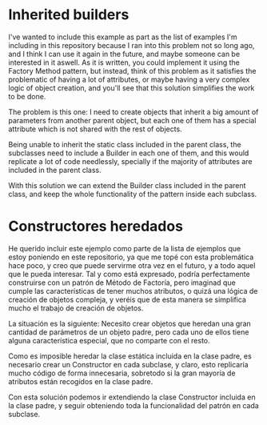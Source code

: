 Inherited builders
==================

I've wanted to include this example as part as the list of examples I'm including in this repository because I ran into this problem not so long ago, and I think I can use it again in the future, and maybe someone can be interested in it aswell.
As it is written, you could implement it using the Factory Method pattern, but instead, think of this problem as it satisfies the problematic of having a lot of attributes, or maybe having a very complex logic of object creation, and you'll see that this solution simplifies the work to be done.  

The problem is this one: I need to create objects that inherit a big amount of parameters from another parent object, but each one of them has a special attribute which is not shared with the rest of objects.  

Being unable to inherit the static class included in the parent class, the subclasses need to include a Builder in each one of them, and this would replicate a lot of code needlessly, specially if the majority of attributes are included in the parent class.  

With this solution we can extend the Builder class included in the parent class, and keep the whole functionality of the pattern inside each subclass.  

Constructores heredados
=======================

He querido incluir este ejemplo como parte de la lista de ejemplos que estoy poniendo en este repositorio, ya que me topé con esta problemática hace poco, y creo que puede servirme otra vez en el futuro, y a todo aquel que le pueda interesar.
Tal y como está expresado, podría perfectamente construirse con un patrón de Método de Factoría, pero imaginad que cumple las características de tener muchos atributos, o quizá una lógica de creación de objetos compleja, y veréis que de esta manera se simplifica mucho el trabajo de creación de objetos.  

La situación es la siguiente: Necesito crear objetos que heredan una gran cantidad de parámetros de un objeto padre, pero cada uno de ellos tiene alguna característica especial, que no comparte con el resto.  

Como es imposible heredar la clase estática incluida en la clase padre, es necesario crear un Constructor en cada subclase, y claro, esto replicaría mucho código de forma innecesaria, sobretodo si la gran mayoría de atributos están recogidos en la clase padre.  

Con esta solución podemos ir extendiendo la clase Constructor incluida en la clase padre, y seguir obteniendo toda la funcionalidad del patrón en cada subclase.
